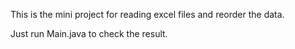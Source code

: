 This is the mini project for reading excel files and reorder the data.

Just run Main.java to check the result.
